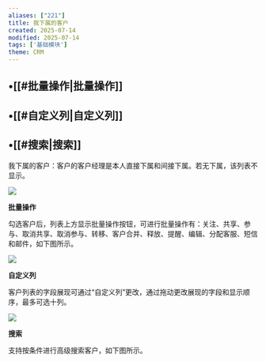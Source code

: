 ```yaml
---
aliases: ["221"]
title: 我下属的客户
created: 2025-07-14
modified: 2025-07-14
tags: ['基础模块']
theme: CRM
---
```


## •[[#批量操作|批量操作]]

## •[[#自定义列|自定义列]]

## •[[#搜索|搜索]]

我下属的客户：客户的客户经理是本人直接下属和间接下属。若无下属，该列表不显示。

![](https://myhelpdoc.oss-cn-heyuan.aliyuncs.com/mdimages/dc14646060cb352a53f62dac7bc5b0ad.jpg)

**批量操作**

勾选客户后，列表上方显示批量操作按钮，可进行批量操作有：关注、共享、参与、取消共享、取消参与、转移、客户合并、释放、提醒、编辑、分配客服、短信和邮件，如下图所示。

![](https://myhelpdoc.oss-cn-heyuan.aliyuncs.com/mdimages/af3fb756684041cce842da486a6f0213.jpg)

**自定义列**

客户列表的字段展现可通过“自定义列”更改，通过拖动更改展现的字段和显示顺序，最多可选十列。

![](https://myhelpdoc.oss-cn-heyuan.aliyuncs.com/mdimages/576bc17b16fb2df4dcdd3e2a03e9c8e9.jpg)

**搜索**

支持按条件进行高级搜索客户，如下图所示。

